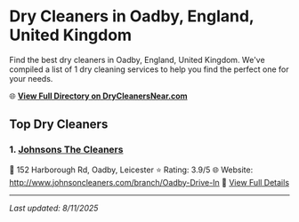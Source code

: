 # Dry Cleaners in Oadby, England, United Kingdom

Find the best dry cleaners in Oadby, England, United Kingdom. We've compiled a list of 1 dry cleaning services to help you find the perfect one for your needs.

🌐 **[View Full Directory on DryCleanersNear.com](https://drycleanersnear.com/city/United%20Kingdom/England/Oadby)**

## Top Dry Cleaners

### 1. [Johnsons The Cleaners](https://drycleanersnear.com/dryCleaner/689166ba2c4a23913ff115bb/johnsons-the-cleaners)
📍 152 Harborough Rd, Oadby, Leicester
⭐ Rating: 3.9/5
🌐 Website: http://www.johnsoncleaners.com/branch/Oadby-Drive-In
🔗 [View Full Details](https://drycleanersnear.com/dryCleaner/689166ba2c4a23913ff115bb/johnsons-the-cleaners)


---

*Last updated: 8/11/2025*

